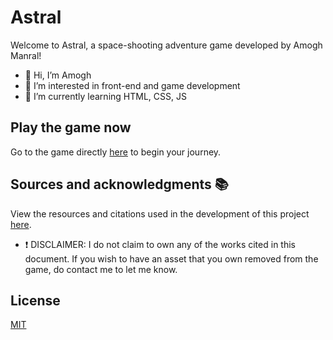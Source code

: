# Astral

Welcome to Astral, a space-shooting adventure game developed by Amogh Manral!

- 👋 Hi, I’m Amogh
- 👀 I’m interested in front-end and game development
- 🌱 I’m currently learning HTML, CSS, JS

## Play the game now

Go to the game directly [here](https://iamoghy.github.io/Astral/index.html) to begin your journey.

## Sources and acknowledgments 📚

View the resources and citations used in the development of this project [here](https://github.com/iAmoghy/Astral/blob/main/Sources.md).

- ❗ DISCLAIMER: I do not claim to own any of the works cited in this document. If you wish to have an asset that you own removed from the game, do contact me to let me know.

## License
[MIT](https://choosealicense.com/licenses/mit/)
